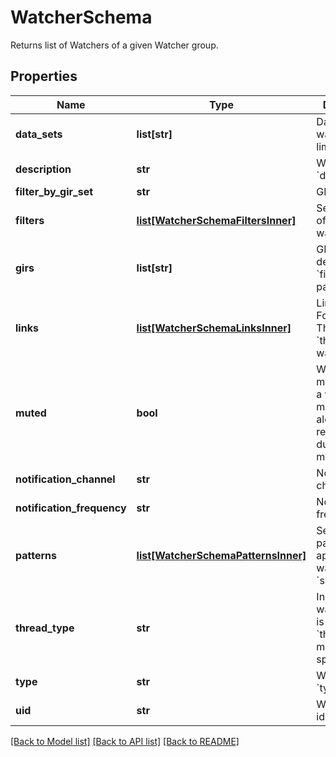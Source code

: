 # WatcherSchema

Returns list of Watchers of a given Watcher group.

## Properties
Name | Type | Description | Notes
------------ | ------------- | ------------- | -------------
**data_sets** | **list[str]** | Data sets the watcher is limited by. | [optional] 
**description** | **str** | Watcher &#x60;description&#x60;. | [optional] 
**filter_by_gir_set** | **str** | GIR set filter. | [optional] 
**filters** | [**list[WatcherSchemaFiltersInner]**](WatcherSchemaFiltersInner.md) | Search filter of &#x60;search&#x60; watcher. | [optional] 
**girs** | **list[str]** | GIR set paths defined by &#x60;filterByGirSet&#x60; param. | [optional] 
**links** | [**list[WatcherSchemaLinksInner]**](WatcherSchemaLinksInner.md) | Links to the Forum and Thread of the &#x60;thread&#x60; type watcher. | [optional] 
**muted** | **bool** | Watcher&#39;s mute status (if a watcher is muted, no alerts are received during its mute period) | 
**notification_channel** | **str** | Notification chanel. | 
**notification_frequency** | **str** | Notification frequency. | 
**patterns** | [**list[WatcherSchemaPatternsInner]**](WatcherSchemaPatternsInner.md) | Search query patterns applicable to a watcher of the &#x60;search&#x60; type. | [optional] 
**thread_type** | **str** | In case watcher &#x60;type&#x60; is &#x60;thread&#x60; the &#x60;threadType&#x60; must be specified. | [optional] 
**type** | **str** | Watcher &#x60;type&#x60;. | 
**uid** | **str** | Watcher identifier. | 

[[Back to Model list]](../README.md#documentation-for-models) [[Back to API list]](../README.md#documentation-for-api-endpoints) [[Back to README]](../README.md)


